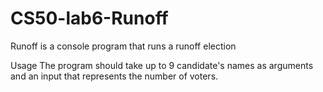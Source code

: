 # CS50-lab6-Runoff
Runoff is a console program that runs a runoff election

Usage
The program should take up to 9 candidate's names as arguments and an input that represents the number of voters.
